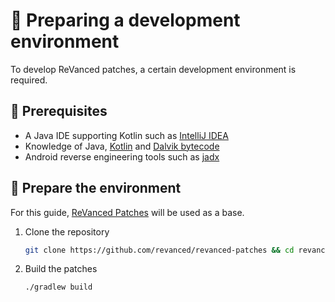 # 👶 Preparing a development environment

To develop ReVanced patches, a certain development environment is required.

## 📝 Prerequisites

- A Java IDE supporting Kotlin such as [IntelliJ IDEA](https://www.jetbrains.com/idea/)
- Knowledge of Java, [Kotlin](https://kotlinlang.org) and [Dalvik bytecode](https://source.android.com/docs/core/runtime/dalvik-bytecode)
- Android reverse engineering tools such as [jadx](https://github.com/skylot/jadx)

## 🏃 Prepare the environment

For this guide, [ReVanced Patches](https://github.com/revanced/revanced-patches) will be used as a base.

1. Clone the repository

   ```bash
   git clone https://github.com/revanced/revanced-patches && cd revanced-patches
   ```

2. Build the patches

   ```bash
   ./gradlew build
   ```